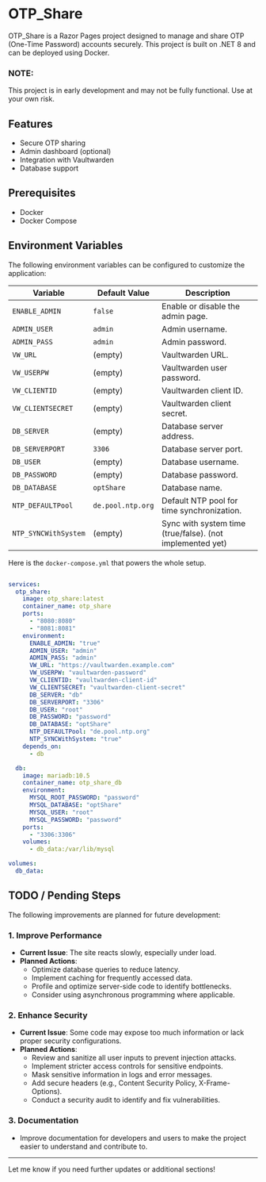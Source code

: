 # OTP_Share
OTP_Share is a Razor Pages project designed to manage and share OTP (One-Time Password) accounts securely. This project is built on .NET 8 and can be deployed using Docker.

### NOTE:
This project is in early development and may not be fully functional. Use at your own risk.

## Features
- Secure OTP sharing
- Admin dashboard (optional)
- Integration with Vaultwarden
- Database support

## Prerequisites
- Docker
- Docker Compose

## Environment Variables
The following environment variables can be configured to customize the application:

| Variable              | Default Value       | Description                                      |
|-----------------------|---------------------|--------------------------------------------------|
| `ENABLE_ADMIN`        | `false`            | Enable or disable the admin page.               |
| `ADMIN_USER`          | `admin`            | Admin username.                                 |
| `ADMIN_PASS`          | `admin`            | Admin password.                                 |
| `VW_URL`              | (empty)            | Vaultwarden URL.                                |
| `VW_USERPW`           | (empty)            | Vaultwarden user password.                      |
| `VW_CLIENTID`         | (empty)            | Vaultwarden client ID.                          |
| `VW_CLIENTSECRET`     | (empty)            | Vaultwarden client secret.                      |
| `DB_SERVER`           | (empty)            | Database server address.                        |
| `DB_SERVERPORT`       | `3306`             | Database server port.                           |
| `DB_USER`             | (empty)            | Database username.                              |
| `DB_PASSWORD`         | (empty)            | Database password.                              |
| `DB_DATABASE`         | `optShare`         | Database name.                                  |
| `NTP_DEFAULTPool`     | `de.pool.ntp.org`  | Default NTP pool for time synchronization.      |
| `NTP_SYNCWithSystem`  | (empty)            | Sync with system time (true/false).  (not implemented yet)          |


Here is the `docker-compose.yml` that powers the whole setup.
```yaml

services:
  otp_share:
    image: otp_share:latest
    container_name: otp_share
    ports:
      - "8080:8080"
      - "8081:8081"
    environment:
      ENABLE_ADMIN: "true"
      ADMIN_USER: "admin"
      ADMIN_PASS: "admin"
      VW_URL: "https://vaultwarden.example.com"
      VW_USERPW: "vaultwarden-password"
      VW_CLIENTID: "vaultwarden-client-id"
      VW_CLIENTSECRET: "vaultwarden-client-secret"
      DB_SERVER: "db"
      DB_SERVERPORT: "3306"
      DB_USER: "root"
      DB_PASSWORD: "password"
      DB_DATABASE: "optShare"
      NTP_DEFAULTPool: "de.pool.ntp.org"
      NTP_SYNCWithSystem: "true"
    depends_on:
      - db

  db:
    image: mariadb:10.5
    container_name: otp_share_db
    environment:
      MYSQL_ROOT_PASSWORD: "password"
      MYSQL_DATABASE: "optShare"
      MYSQL_USER: "root"
      MYSQL_PASSWORD: "password"
    ports:
      - "3306:3306"
    volumes:
      - db_data:/var/lib/mysql

volumes:
  db_data:
```

## TODO / Pending Steps
The following improvements are planned for future development:

### 1. Improve Performance
- **Current Issue**: The site reacts slowly, especially under load.
- **Planned Actions**:
  - Optimize database queries to reduce latency.
  - Implement caching for frequently accessed data.
  - Profile and optimize server-side code to identify bottlenecks.
  - Consider using asynchronous programming where applicable.

### 2. Enhance Security
- **Current Issue**: Some code may expose too much information or lack proper security configurations.
- **Planned Actions**:
  - Review and sanitize all user inputs to prevent injection attacks.
  - Implement stricter access controls for sensitive endpoints.
  - Mask sensitive information in logs and error messages.
  - Add secure headers (e.g., Content Security Policy, X-Frame-Options).
  - Conduct a security audit to identify and fix vulnerabilities.

### 3. Documentation
- Improve documentation for developers and users to make the project easier to understand and contribute to.

---

Let me know if you need further updates or additional sections!